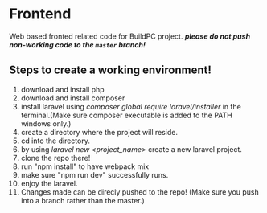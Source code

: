 # Frontend
Web based fronted related code for BuildPC project.
***please do not push non-working code to the `master` branch!***

## Steps to create a working environment!

1. download and install php
2. download and install composer
3. install laravel using *composer global require laravel/installer* in the terminal.(Make sure composer executable is added to the PATH windows only.)
4. create a directory where the project will reside.
5. cd into the directory.
6. by using *laravel new <project_name>* create a new laravel project.
7. clone the repo there!
8. run "npm install" to have webpack mix
9. make sure "npm run dev" successfully runs.
10. enjoy the laravel.
11. Changes made can be direcly pushed to the repo! (Make sure you push into a branch rather than the master.)
